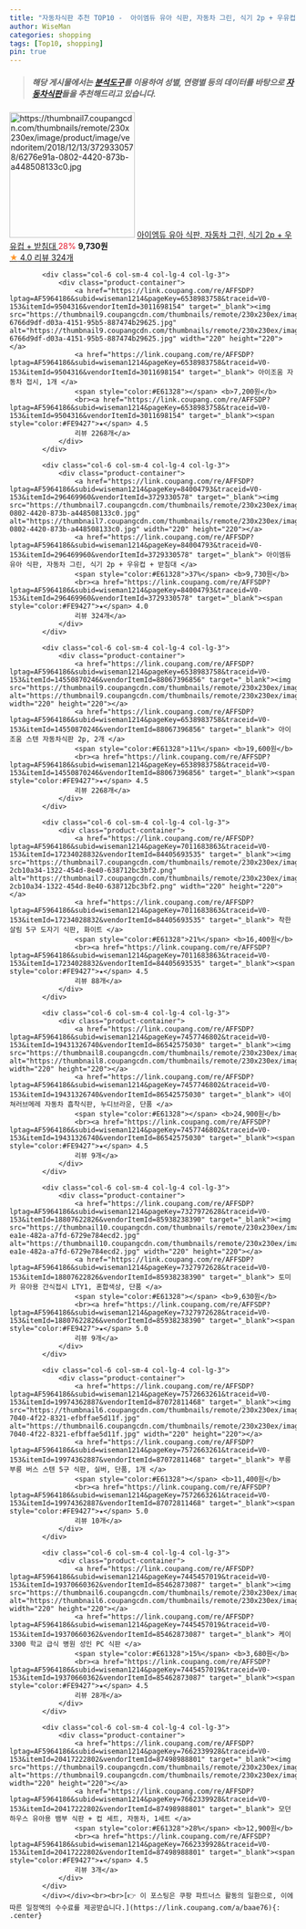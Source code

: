 ```yaml
---
title: "자동차식판 추천 TOP10 -  아이엠듀 유아 식판, 자동차 그린, 식기 2p + 우유컵 + 받침대 "
author: WiseMan
categories: shopping
tags: [Top10, shopping]
pin: true
---
```


> ##### 해당 게시물에서는 [**분석도구**](https://itemscout.io/)를 이용하여 **성별**, **연령별** 등의 데이터를 바탕으로 [**자동차식판**](https://link.coupang.com/a/baae76)들을 추천해드리고 있습니다.
<div class="container"><div class="row">
            <div class="col-6 col-sm-4 col-lg-4 col-lg-3">
                <div class="product-container">
                    <a href="https://link.coupang.com/re/AFFSDP?lptag=AF5964186&subid=wiseman1214&pageKey=84004793&traceid=V0-153&itemId=296469960&vendorItemId=3729330578" target="_blank"><img src="https://thumbnail7.coupangcdn.com/thumbnails/remote/230x230ex/image/product/image/vendoritem/2018/12/13/3729330578/6276e91a-0802-4420-873b-a448508133c0.jpg" alt="https://thumbnail7.coupangcdn.com/thumbnails/remote/230x230ex/image/product/image/vendoritem/2018/12/13/3729330578/6276e91a-0802-4420-873b-a448508133c0.jpg" width="220" height="220"></a>
                    <a href="https://link.coupang.com/re/AFFSDP?lptag=AF5964186&subid=wiseman1214&pageKey=84004793&traceid=V0-153&itemId=296469960&vendorItemId=3729330578" target="_blank"> 아이엠듀 유아 식판, 자동차 그린, 식기 2p + 우유컵 + 받침대 </a>
                    <span style="color:#E61328">28%</span> <b>9,730원</b>
                    <br><a href="https://link.coupang.com/re/AFFSDP?lptag=AF5964186&subid=wiseman1214&pageKey=84004793&traceid=V0-153&itemId=296469960&vendorItemId=3729330578" target="_blank"><span style="color:#FE9427">★</span> 4.0
                    리뷰 324개</a>
                </div>
            </div>
            
            <div class="col-6 col-sm-4 col-lg-4 col-lg-3">
                <div class="product-container">
                    <a href="https://link.coupang.com/re/AFFSDP?lptag=AF5964186&subid=wiseman1214&pageKey=6538983758&traceid=V0-153&itemId=9504316&vendorItemId=3011698154" target="_blank"><img src="https://thumbnail9.coupangcdn.com/thumbnails/remote/230x230ex/image/retail/images/337760391327182-6766d9df-d03a-4151-95b5-887474b29625.jpg" alt="https://thumbnail9.coupangcdn.com/thumbnails/remote/230x230ex/image/retail/images/337760391327182-6766d9df-d03a-4151-95b5-887474b29625.jpg" width="220" height="220"></a>
                    <a href="https://link.coupang.com/re/AFFSDP?lptag=AF5964186&subid=wiseman1214&pageKey=6538983758&traceid=V0-153&itemId=9504316&vendorItemId=3011698154" target="_blank"> 아이조움 자동차 접시, 1개 </a>
                    <span style="color:#E61328"></span> <b>7,200원</b>
                    <br><a href="https://link.coupang.com/re/AFFSDP?lptag=AF5964186&subid=wiseman1214&pageKey=6538983758&traceid=V0-153&itemId=9504316&vendorItemId=3011698154" target="_blank"><span style="color:#FE9427">★</span> 4.5
                    리뷰 2268개</a>
                </div>
            </div>
            
            <div class="col-6 col-sm-4 col-lg-4 col-lg-3">
                <div class="product-container">
                    <a href="https://link.coupang.com/re/AFFSDP?lptag=AF5964186&subid=wiseman1214&pageKey=84004793&traceid=V0-153&itemId=296469960&vendorItemId=3729330578" target="_blank"><img src="https://thumbnail7.coupangcdn.com/thumbnails/remote/230x230ex/image/product/image/vendoritem/2018/12/13/3729330578/6276e91a-0802-4420-873b-a448508133c0.jpg" alt="https://thumbnail7.coupangcdn.com/thumbnails/remote/230x230ex/image/product/image/vendoritem/2018/12/13/3729330578/6276e91a-0802-4420-873b-a448508133c0.jpg" width="220" height="220"></a>
                    <a href="https://link.coupang.com/re/AFFSDP?lptag=AF5964186&subid=wiseman1214&pageKey=84004793&traceid=V0-153&itemId=296469960&vendorItemId=3729330578" target="_blank"> 아이엠듀 유아 식판, 자동차 그린, 식기 2p + 우유컵 + 받침대 </a>
                    <span style="color:#E61328">37%</span> <b>9,730원</b>
                    <br><a href="https://link.coupang.com/re/AFFSDP?lptag=AF5964186&subid=wiseman1214&pageKey=84004793&traceid=V0-153&itemId=296469960&vendorItemId=3729330578" target="_blank"><span style="color:#FE9427">★</span> 4.0
                    리뷰 324개</a>
                </div>
            </div>
            
            <div class="col-6 col-sm-4 col-lg-4 col-lg-3">
                <div class="product-container">
                    <a href="https://link.coupang.com/re/AFFSDP?lptag=AF5964186&subid=wiseman1214&pageKey=6538983758&traceid=V0-153&itemId=14550870246&vendorItemId=88067396856" target="_blank"><img src="https://thumbnail9.coupangcdn.com/thumbnails/remote/230x230ex/image/vendor_inventory/e8fd/af923e962bf7b23c3bba50faa8de47f3e84167714f66eb87e59845c1b574.png" alt="https://thumbnail9.coupangcdn.com/thumbnails/remote/230x230ex/image/vendor_inventory/e8fd/af923e962bf7b23c3bba50faa8de47f3e84167714f66eb87e59845c1b574.png" width="220" height="220"></a>
                    <a href="https://link.coupang.com/re/AFFSDP?lptag=AF5964186&subid=wiseman1214&pageKey=6538983758&traceid=V0-153&itemId=14550870246&vendorItemId=88067396856" target="_blank"> 아이조움 스텐 자동차식판 2p, 2개 </a>
                    <span style="color:#E61328">11%</span> <b>19,600원</b>
                    <br><a href="https://link.coupang.com/re/AFFSDP?lptag=AF5964186&subid=wiseman1214&pageKey=6538983758&traceid=V0-153&itemId=14550870246&vendorItemId=88067396856" target="_blank"><span style="color:#FE9427">★</span> 4.5
                    리뷰 2268개</a>
                </div>
            </div>
            
            <div class="col-6 col-sm-4 col-lg-4 col-lg-3">
                <div class="product-container">
                    <a href="https://link.coupang.com/re/AFFSDP?lptag=AF5964186&subid=wiseman1214&pageKey=7011683863&traceid=V0-153&itemId=17234028832&vendorItemId=84405693535" target="_blank"><img src="https://thumbnail7.coupangcdn.com/thumbnails/remote/230x230ex/image/retail/images/3901286568128746-2cb10a34-1322-454d-8e40-638712bc3bf2.png" alt="https://thumbnail7.coupangcdn.com/thumbnails/remote/230x230ex/image/retail/images/3901286568128746-2cb10a34-1322-454d-8e40-638712bc3bf2.png" width="220" height="220"></a>
                    <a href="https://link.coupang.com/re/AFFSDP?lptag=AF5964186&subid=wiseman1214&pageKey=7011683863&traceid=V0-153&itemId=17234028832&vendorItemId=84405693535" target="_blank"> 착한살림 5구 도자기 식판, 화이트 </a>
                    <span style="color:#E61328">21%</span> <b>16,400원</b>
                    <br><a href="https://link.coupang.com/re/AFFSDP?lptag=AF5964186&subid=wiseman1214&pageKey=7011683863&traceid=V0-153&itemId=17234028832&vendorItemId=84405693535" target="_blank"><span style="color:#FE9427">★</span> 4.5
                    리뷰 88개</a>
                </div>
            </div>
            
            <div class="col-6 col-sm-4 col-lg-4 col-lg-3">
                <div class="product-container">
                    <a href="https://link.coupang.com/re/AFFSDP?lptag=AF5964186&subid=wiseman1214&pageKey=7457746802&traceid=V0-153&itemId=19431326740&vendorItemId=86542575030" target="_blank"><img src="https://thumbnail8.coupangcdn.com/thumbnails/remote/230x230ex/image/rs_quotation_api/tqwo2rqe/d9367052ee6b42ad92d8c5cf079bcbdb.jpg" alt="https://thumbnail8.coupangcdn.com/thumbnails/remote/230x230ex/image/rs_quotation_api/tqwo2rqe/d9367052ee6b42ad92d8c5cf079bcbdb.jpg" width="220" height="220"></a>
                    <a href="https://link.coupang.com/re/AFFSDP?lptag=AF5964186&subid=wiseman1214&pageKey=7457746802&traceid=V0-153&itemId=19431326740&vendorItemId=86542575030" target="_blank"> 네이쳐러브메레 자동차 흡착식판, 누디브라운, 단품 </a>
                    <span style="color:#E61328"></span> <b>24,900원</b>
                    <br><a href="https://link.coupang.com/re/AFFSDP?lptag=AF5964186&subid=wiseman1214&pageKey=7457746802&traceid=V0-153&itemId=19431326740&vendorItemId=86542575030" target="_blank"><span style="color:#FE9427">★</span> 4.5
                    리뷰 9개</a>
                </div>
            </div>
            
            <div class="col-6 col-sm-4 col-lg-4 col-lg-3">
                <div class="product-container">
                    <a href="https://link.coupang.com/re/AFFSDP?lptag=AF5964186&subid=wiseman1214&pageKey=7327972628&traceid=V0-153&itemId=18807622826&vendorItemId=85938238390" target="_blank"><img src="https://thumbnail10.coupangcdn.com/thumbnails/remote/230x230ex/image/retail/images/2023/05/11/16/5/94d240a5-ea1e-482a-a7fd-6729e784ecd2.jpg" alt="https://thumbnail10.coupangcdn.com/thumbnails/remote/230x230ex/image/retail/images/2023/05/11/16/5/94d240a5-ea1e-482a-a7fd-6729e784ecd2.jpg" width="220" height="220"></a>
                    <a href="https://link.coupang.com/re/AFFSDP?lptag=AF5964186&subid=wiseman1214&pageKey=7327972628&traceid=V0-153&itemId=18807622826&vendorItemId=85938238390" target="_blank"> 토미카 유아용 간식접시 LTY1, 혼합색상, 단품 </a>
                    <span style="color:#E61328"></span> <b>9,630원</b>
                    <br><a href="https://link.coupang.com/re/AFFSDP?lptag=AF5964186&subid=wiseman1214&pageKey=7327972628&traceid=V0-153&itemId=18807622826&vendorItemId=85938238390" target="_blank"><span style="color:#FE9427">★</span> 5.0
                    리뷰 9개</a>
                </div>
            </div>
            
            <div class="col-6 col-sm-4 col-lg-4 col-lg-3">
                <div class="product-container">
                    <a href="https://link.coupang.com/re/AFFSDP?lptag=AF5964186&subid=wiseman1214&pageKey=7572663261&traceid=V0-153&itemId=19974362887&vendorItemId=87072811468" target="_blank"><img src="https://thumbnail6.coupangcdn.com/thumbnails/remote/230x230ex/image/retail/images/2023/09/04/9/8/f7f89f93-7040-4f22-8321-efbffae5d11f.jpg" alt="https://thumbnail6.coupangcdn.com/thumbnails/remote/230x230ex/image/retail/images/2023/09/04/9/8/f7f89f93-7040-4f22-8321-efbffae5d11f.jpg" width="220" height="220"></a>
                    <a href="https://link.coupang.com/re/AFFSDP?lptag=AF5964186&subid=wiseman1214&pageKey=7572663261&traceid=V0-153&itemId=19974362887&vendorItemId=87072811468" target="_blank"> 부릉부릉 버스 스텐 5구 식판, 실버, 단품, 1개 </a>
                    <span style="color:#E61328"></span> <b>11,400원</b>
                    <br><a href="https://link.coupang.com/re/AFFSDP?lptag=AF5964186&subid=wiseman1214&pageKey=7572663261&traceid=V0-153&itemId=19974362887&vendorItemId=87072811468" target="_blank"><span style="color:#FE9427">★</span> 5.0
                    리뷰 10개</a>
                </div>
            </div>
            
            <div class="col-6 col-sm-4 col-lg-4 col-lg-3">
                <div class="product-container">
                    <a href="https://link.coupang.com/re/AFFSDP?lptag=AF5964186&subid=wiseman1214&pageKey=7445457019&traceid=V0-153&itemId=19370660362&vendorItemId=85462873087" target="_blank"><img src="https://thumbnail6.coupangcdn.com/thumbnails/remote/230x230ex/image/vendor_inventory/481f/8239c3b0359ee290c935842e7495ff892148023b51b8c9562f1eb3619d73.jpg" alt="https://thumbnail6.coupangcdn.com/thumbnails/remote/230x230ex/image/vendor_inventory/481f/8239c3b0359ee290c935842e7495ff892148023b51b8c9562f1eb3619d73.jpg" width="220" height="220"></a>
                    <a href="https://link.coupang.com/re/AFFSDP?lptag=AF5964186&subid=wiseman1214&pageKey=7445457019&traceid=V0-153&itemId=19370660362&vendorItemId=85462873087" target="_blank"> 케이 3300 학교 급식 병원 성인 PC 식판 </a>
                    <span style="color:#E61328">15%</span> <b>3,680원</b>
                    <br><a href="https://link.coupang.com/re/AFFSDP?lptag=AF5964186&subid=wiseman1214&pageKey=7445457019&traceid=V0-153&itemId=19370660362&vendorItemId=85462873087" target="_blank"><span style="color:#FE9427">★</span> 4.5
                    리뷰 28개</a>
                </div>
            </div>
            
            <div class="col-6 col-sm-4 col-lg-4 col-lg-3">
                <div class="product-container">
                    <a href="https://link.coupang.com/re/AFFSDP?lptag=AF5964186&subid=wiseman1214&pageKey=7662339928&traceid=V0-153&itemId=20417222802&vendorItemId=87498988801" target="_blank"><img src="https://thumbnail9.coupangcdn.com/thumbnails/remote/230x230ex/image/rs_quotation_api/owjj5lp5/7967e7f3a7c8455abae1e8c5116f8c93.jpg" alt="https://thumbnail9.coupangcdn.com/thumbnails/remote/230x230ex/image/rs_quotation_api/owjj5lp5/7967e7f3a7c8455abae1e8c5116f8c93.jpg" width="220" height="220"></a>
                    <a href="https://link.coupang.com/re/AFFSDP?lptag=AF5964186&subid=wiseman1214&pageKey=7662339928&traceid=V0-153&itemId=20417222802&vendorItemId=87498988801" target="_blank"> 모던하우스 유아용 뱀부 식판 + 컵 세트, 자동차, 1세트 </a>
                    <span style="color:#E61328">28%</span> <b>12,900원</b>
                    <br><a href="https://link.coupang.com/re/AFFSDP?lptag=AF5964186&subid=wiseman1214&pageKey=7662339928&traceid=V0-153&itemId=20417222802&vendorItemId=87498988801" target="_blank"><span style="color:#FE9427">★</span> 4.5
                    리뷰 3개</a>
                </div>
            </div>
            </div></div><br><br>[👉 이 포스팅은 쿠팡 파트너스 활동의 일환으로, 이에 따른 일정액의 수수료를 제공받습니다.](https://link.coupang.com/a/baae76){: .center}